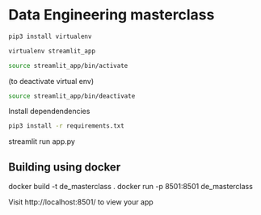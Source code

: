 # Data Engineering masterclass

```bash
pip3 install virtualenv
```

```bash
virtualenv streamlit_app
```

```bash
source streamlit_app/bin/activate
```

(to deactivate virtual env)

```bash
source streamlit_app/bin/deactivate
```

Install dependendencies

```bash
pip3 install -r requirements.txt
```

streamlit run app.py

## Building using docker

docker build -t de_masterclass .
docker run -p 8501:8501 de_masterclass

Visit
http://localhost:8501/ to view your app
